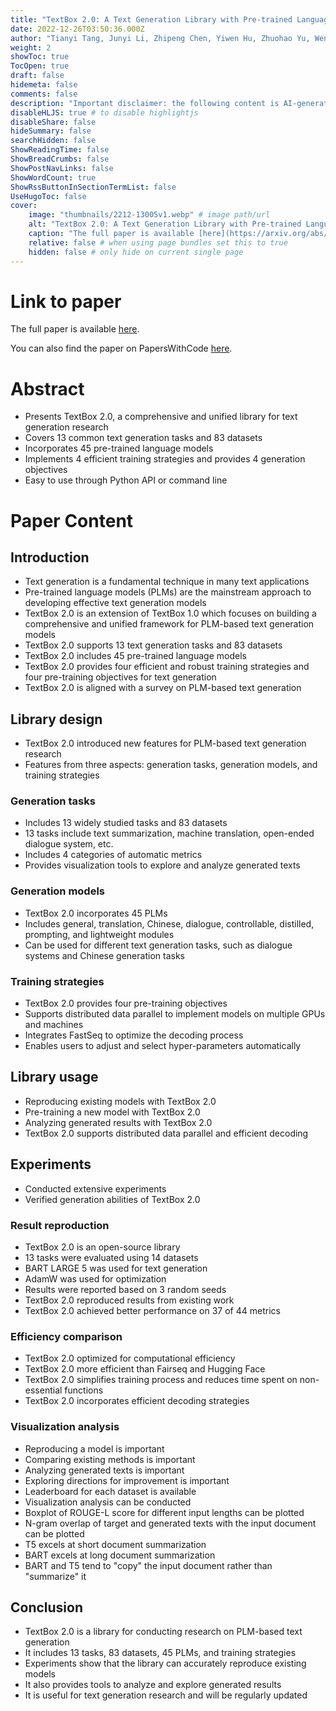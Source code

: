 ```yaml
---
title: "TextBox 2.0: A Text Generation Library with Pre-trained Language Models"
date: 2022-12-26T03:50:36.000Z
author: "Tianyi Tang, Junyi Li, Zhipeng Chen, Yiwen Hu, Zhuohao Yu, Wenxun Dai, Zican Dong, Xiaoxue Cheng, Yuhao Wang, Wayne Xin Zhao, Jian-Yun Nie, Ji-Rong Wen"
weight: 2
showToc: true
TocOpen: true
draft: false
hidemeta: false
comments: false
description: "Important disclaimer: the following content is AI-generated, please make sure to fact check the presented information by reading the full paper."
disableHLJS: true # to disable highlightjs
disableShare: false
hideSummary: false
searchHidden: false
ShowReadingTime: false
ShowBreadCrumbs: false
ShowPostNavLinks: false
ShowWordCount: true
ShowRssButtonInSectionTermList: false
UseHugoToc: false
cover:
    image: "thumbnails/2212-13005v1.webp" # image path/url
    alt: "TextBox 2.0: A Text Generation Library with Pre-trained Language Models" # alt text
    caption: "The full paper is available [here](https://arxiv.org/abs/2212.13005)." # display caption under cover
    relative: false # when using page bundles set this to true
    hidden: false # only hide on current single page
---
```


# Link to paper
The full paper is available [here](https://arxiv.org/abs/2212.13005).

You can also find the paper on PapersWithCode [here](https://paperswithcode.com/paper/textbox-2-0-a-text-generation-library-with).

# Abstract
- Presents TextBox 2.0, a comprehensive and unified library for text generation research
- Covers 13 common text generation tasks and 83 datasets
- Incorporates 45 pre-trained language models
- Implements 4 efficient training strategies and provides 4 generation objectives
- Easy to use through Python API or command line

# Paper Content

## Introduction
- Text generation is a fundamental technique in many text applications
- Pre-trained language models (PLMs) are the mainstream approach to developing effective text generation models
- TextBox 2.0 is an extension of TextBox 1.0 which focuses on building a comprehensive and unified framework for PLM-based text generation models
- TextBox 2.0 supports 13 text generation tasks and 83 datasets
- TextBox 2.0 includes 45 pre-trained language models
- TextBox 2.0 provides four efficient and robust training strategies and four pre-training objectives for text generation
- TextBox 2.0 is aligned with a survey on PLM-based text generation

## Library design
- TextBox 2.0 introduced new features for PLM-based text generation research
- Features from three aspects: generation tasks, generation models, and training strategies

### Generation tasks
- Includes 13 widely studied tasks and 83 datasets
- 13 tasks include text summarization, machine translation, open-ended dialogue system, etc.
- Includes 4 categories of automatic metrics
- Provides visualization tools to explore and analyze generated texts

### Generation models
- TextBox 2.0 incorporates 45 PLMs
- Includes general, translation, Chinese, dialogue, controllable, distilled, prompting, and lightweight modules
- Can be used for different text generation tasks, such as dialogue systems and Chinese generation tasks

### Training strategies
- TextBox 2.0 provides four pre-training objectives
- Supports distributed data parallel to implement models on multiple GPUs and machines
- Integrates FastSeq to optimize the decoding process
- Enables users to adjust and select hyper-parameters automatically

## Library usage
- Reproducing existing models with TextBox 2.0
- Pre-training a new model with TextBox 2.0
- Analyzing generated results with TextBox 2.0
- TextBox 2.0 supports distributed data parallel and efficient decoding

## Experiments
- Conducted extensive experiments
- Verified generation abilities of TextBox 2.0

### Result reproduction
- TextBox 2.0 is an open-source library
- 13 tasks were evaluated using 14 datasets
- BART LARGE 5 was used for text generation
- AdamW was used for optimization
- Results were reported based on 3 random seeds
- TextBox 2.0 reproduced results from existing work
- TextBox 2.0 achieved better performance on 37 of 44 metrics

### Efficiency comparison
- TextBox 2.0 optimized for computational efficiency
- TextBox 2.0 more efficient than Fairseq and Hugging Face
- TextBox 2.0 simplifies training process and reduces time spent on non-essential functions
- TextBox 2.0 incorporates efficient decoding strategies

### Visualization analysis
- Reproducing a model is important
- Comparing existing methods is important
- Analyzing generated texts is important
- Exploring directions for improvement is important
- Leaderboard for each dataset is available
- Visualization analysis can be conducted
- Boxplot of ROUGE-L score for different input lengths can be plotted
- N-gram overlap of target and generated texts with the input document can be plotted
- T5 excels at short document summarization
- BART excels at long document summarization
- BART and T5 tend to "copy" the input document rather than "summarize" it

## Conclusion
- TextBox 2.0 is a library for conducting research on PLM-based text generation
- It includes 13 tasks, 83 datasets, 45 PLMs, and training strategies
- Experiments show that the library can accurately reproduce existing models
- It also provides tools to analyze and explore generated results
- It is useful for text generation research and will be regularly updated
